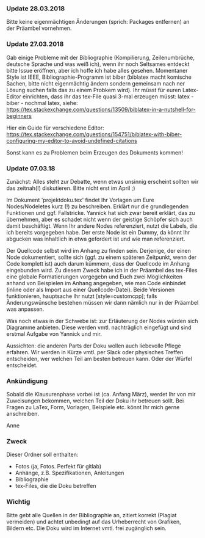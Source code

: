 ### Update 28.03.2018
Bitte keine eigenmächtigen Änderungen (sprich: Packages entfernen) an der Präambel vornehmen. 

### Update 27.03.2018
Gab einige Probleme mit der Bibliographie (Kompilierung, Zeilenumbrüche, deutsche Sprache und was weiß ich), wenn ihr noch Seltsames entdeckt bitte Issue eröffnen, aber ich hoffe ich habe alles gesehen.
Momentaner Style ist IEEE, Bibliographie-Programm ist biber (biblatex macht komische Sachen, bitte nicht eigenmächtig ändern sondern gemeinsam nach ner Lösung suchen falls das zu einem Probkem wird).
Ihr müsst für euren Latex-Editor einrichten, dass ihr das tex-File quasi 3-mal erzeugen müsst: latex - biber - nochmal latex, siehe: https://tex.stackexchange.com/questions/13509/biblatex-in-a-nutshell-for-beginners

Hier ein Guide für verschiedene Editor: 
https://tex.stackexchange.com/questions/154751/biblatex-with-biber-configuring-my-editor-to-avoid-undefined-citations

Sonst kann es zu Problemen beim Erzeugen des Dokuments kommen! 

### Update 07.03.18
Zunächst: Alles steht zur Debatte, wenn etwas unsinnig erscheint sollten wir das zeitnah(!) diskutieren. Bitte nicht erst im April ;)

Im Dokument 'projektdoku.tex' findet Ihr Vorlagen um Eure Nodes/Nodeletes kurz (!) zu beschreiben. Erklärt nur die grundlegenden Funktionen und ggf. Fallstricke. Yannick hat sich zwar bereit erklärt, das zu übernehmen, aber es schadet nicht wenn der geistige Schöpfer sich auch damit beschäftigt.
Wenn Ihr andere Nodes referenziert, nutzt die Labels, die ich bereits vorgegeben habe. Der erste Node ist ein Dummy, da könnt Ihr abgucken was inhaltlich in etwa gefordert ist und wie man referenziert.

Der Quellcode selbst wird im Anhang zu finden sein. Derjenige, der einen Node dokumentiert, sollte sich (ggf. zu einem späteren Zeitpunkt, wenn der Code komplett ist) auch darum kümmern, dass der Quellcode im Anhang eingebunden wird.
Zu diesem Zweck habe ich in der Präambel des tex-Files eine globale Formatierungen vorgegebn und Euch zwei Möglichkeiten anhand von Beispielen im Anhang angegeben, wie man Code einbindet (inline oder als Import aus einer Quellcode-Datei).
Beide Versionen funktionieren, hauptsache Ihr nutzt [style=customcpp]; falls Änderungswünsche bestehen müssen wir dann nämlich nur in der Präambel was anpassen. 

Was noch etwas in der Schwebe ist: zur Erläuterung der Nodes würden sich Diagramme anbieten. Diese werden vmtl. nachträglich eingefügt und sind erstmal Aufgabe von Yannick und mir. 

Aussichten: die anderen Parts der Doku wollen auch liebevolle Pflege erfahren. Wir werden in Kürze vmtl. per Slack oder physisches Treffen entscheiden, wer welchen Teil am besten betreuen kann. Oder der Würfel entscheidet. 

### Ankündigung
Sobald die Klausurenphase vorbei ist (ca. Anfang März), werdet Ihr von mir Zuweisungen bekommen, welchen Teil der Doku ihr betreuen sollt. 
Bei Fragen zu LaTex, Form, Vorlagen, Beispiele etc. könnt Ihr mich gerne anschreiben.

Anne

### Zweck
Dieser Ordner soll enthalten:
* Fotos (ja, Fotos. Perfekt für gitlab)
* Anhänge, z.B. Spezifikationen, Anleitungen
* Bibliographie
* tex-Files, die die Doku betreffen

### Wichtig
Bitte gebt alle Quellen in der Bibliographie an, zitiert korrekt (Plagiat vermeiden) und achtet unbedingt auf das Urheberrecht von Grafiken, Bildern etc.
Die Doku wird im Internet vmtl. frei zugänglich sein. 